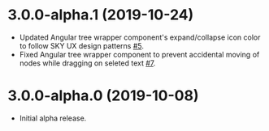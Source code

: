 # 3.0.0-alpha.1 (2019-10-24)

- Updated Angular tree wrapper component's expand/collapse icon color to follow SKY UX design patterns [#5](https://github.com/blackbaud/skyux-angular-tree-component/pull/5).
- Fixed Angular tree wrapper component to prevent accidental moving of nodes while dragging on seleted text [#7](https://github.com/blackbaud/skyux-angular-tree-component/pull/7).

# 3.0.0-alpha.0 (2019-10-08)

- Initial alpha release.
